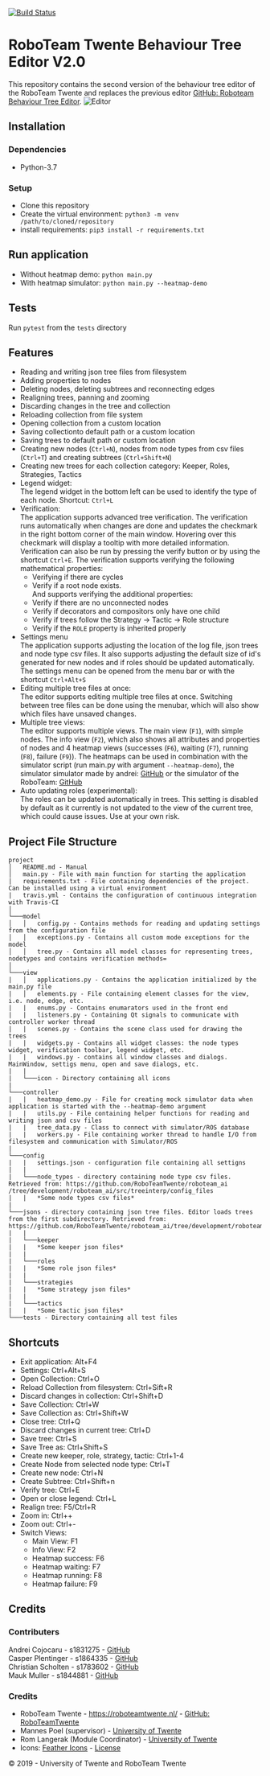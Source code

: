 [![Build Status](https://travis-ci.org/cpbscholten/RoboTeam-Twente-Behaviour-Tree-Editor-V2.png?branch=master)](https://travis-ci.org/cpbscholten/RoboTeam-Twente-Behaviour-Tree-Editor-V2)
# RoboTeam Twente Behaviour Tree Editor V2.0
This repository contains the second version of the behaviour tree editor of the RoboTeam Twente and replaces the previous editor [GitHub: Roboteam Behaviour Tree Editor](https://github.com/RoboTeamTwente/roboteam_behaviour-tree-editor). 
![Editor](editor.png)
## Installation
### Dependencies
- Python-3.7

### Setup
- Clone this repository
- Create the virtual environment: `python3 -m venv /path/to/cloned/repository`
- install requirements: `pip3 install -r requirements.txt`

## Run application
- Without heatmap demo: `python main.py`
- With heatmap simulator: `python main.py --heatmap-demo`

## Tests
Run `pytest` from the `tests` directory

## Features
- Reading and writing json tree files from filesystem
- Adding properties to nodes
- Deleting nodes, deleting subtrees and reconnecting edges
- Realigning trees, panning and zooming
- Discarding changes in the tree and collection
- Reloading collection from file system
- Opening collection from a custom location
- Saving collectionto default path or a custom location
- Saving trees to default path or custom location
- Creating new nodes (`Ctrl+N`), nodes from node types from csv files (`Ctrl+T`) and creating subtrees (`Ctrl+Shift+N`)
- Creating new trees for each collection category: Keeper, Roles, Strategies, Tactics
- Legend widget:  
The legend widget in the bottom left can be used to identify the type of each node. Shortcut: `Ctrl+L`
- Verification:  
The application supports advanced tree verification. The verification runs automatically when changes are done and updates the checkmark in the right bottom corner of the main window. Hovering over this checkmark will display a tooltip with more detailed information. Verification can also be run by pressing the verify button or by using the shortcut `Ctrl+E`. The verification supports verifying the following mathematical properties:
  - Verifying if there are cycles
  - Verify if a root node exists.  
 And supports verifying the additional properties:
  - Verify if there are no unconnected nodes
  - Verify if decorators and compositors only have one child
  - Verify if trees follow the Strategy -> Tactic -> Role structure
  - Verify if the `ROLE` property is inherited properly
- Settings menu  
The application supports adjusting the location of the log file, json trees and node type csv files. It also supports adjusting the default size of id's generated for new nodes and if roles should be updated automatically. The settings menu can be opened from the menu bar or with the shortcut `Ctrl+Alt+S`
- Editing multiple tree files at once:  
The editor supports editing multiple tree files at once. Switching between tree files can be done using the menubar, which will also show which files have unsaved changes.
- Multiple tree views:  
The editor supports multiple views. The main view (`F1`), with simple nodes. The info view (`F2`), which also shows all attributes and properties of nodes and 4 heatmap views (successes (`F6`), waiting (`F7`), running (`F8`), failure (`F9`)). The heatmaps can be used in combination with the simulator script (run main.py with argument `--heatmap-demo`), the simulator simulator made by andrei: [GitHub](https://github.com/cjcr-andrei/rtt_data_snooper) or the simulator of the RoboTeam: [GitHub](https://github.com/RoboTeamTwente/grSim/commits/master)
- Auto updating roles (experimental):  
The roles can be updated automatically in trees. This setting is disabled by default as it currently is not updated to the view of the current tree, which could cause issues. Use at your own risk.

## Project File Structure
```
project
│   README.md - Manual
│   main.py - File with main function for starting the application
|   requirements.txt - File containing dependencies of the project. Can be installed using a virtual environment
|   travis.yml - Contains the configuration of continuous integration with Travis-CI
│
└───model
│   │   config.py - Contains methods for reading and updating settings from the configuration file
│   │   exceptions.py - Contains all custom mode exceptions for the model 
│   │   tree.py - Contains all model classes for representing trees, nodetypes and contains verification methods=
│   
└───view
|   │   applications.py - Contains the application initialized by the main.py file
|   │   elements.py - File containing element classes for the view, i.e. node, edge, etc.
|   |   enums.py - Contains enumarators used in the front end
|   |   listeners.py - Containing Qt signals to communicate with controller worker thread
|   |   scenes.py - Contains the scene class used for drawing the trees
|   |   widgets.py - Contains all widget classes: the node types widget, verification toolbar, legend widget, etc.
|   |   windows.py - contains all window classes and dialogs. MainWindow, settigs menu, open and save dialogs, etc.
|   |
|   └───icon - Directory containing all icons
|
└───controller
|   |   heatmap_demo.py - File for creating mock simulator data when application is started with the --heatmap-demo argument
|   |   utils.py - File containing helper functions for reading and writing json and csv files
|   |   tree_data.py - Class to connect with simulator/ROS database
|   |   workers.py - File containing worker thread to handle I/O from filesystem and communication with Simulator/ROS
|
└───config
|   |   settings.json - configuration file containing all settigns
|   |
|   └───node_types - directory containing node type csv files. Retrieved from: https://github.com/RoboTeamTwente/roboteam_ai
/tree/development/roboteam_ai/src/treeinterp/config_files
|   |   *Some node types csv files*
|
└───jsons - directory containing json tree files. Editor loads trees from the first subdirectory. Retrieved from: https://github.com/RoboTeamTwente/roboteam_ai/tree/development/roboteam_ai/src/jsons
|   |
|   └───keeper
|   |   *Some keeper json files*
|   |
|   └───roles
|   |   *Some role json files*
|   |
|   └───strategies
|   |   *Some strategy json files*
|   |
|   └───tactics
|   |   *Some tactic json files*
└───tests - Directory containing all test files
```

## Shortcuts
- Exit application: Alt+F4  
- Settings: Ctrl+Alt+S  
- Open Collection: Ctrl+O  
- Reload Collection from filesystem: Ctrl+Sift+R  
- Discard changes in collection: Ctrl+Shift+D  
- Save Collection: Ctrl+W  
- Save Collection as: Ctrl+Shift+W  
- Close tree: Ctrl+Q  
- Discard changes in current tree: Ctrl+D  
- Save tree: Ctrl+S  
- Save Tree as: Ctrl+Shift+S  
- Create new keeper, role, strategy, tactic: Ctrl+1-4  
- Create Node from selected node type: Ctrl+T  
- Create new node: Ctrl+N  
- Create Subtree: Ctrl+Shift+n  
- Verify tree: Ctrl+E  
- Open or close legend: Ctrl+L  
- Realign tree: F5/Ctrl+R
- Zoom in: Ctrl++
- Zoom out: Ctrl+-
- Switch Views: 
    - Main View: F1
    - Info View: F2
    - Heatmap success: F6
    - Heatmap waiting: F7
    - Heatmap running: F8
    - Heatmap failure: F9

## Credits
### Contributers
Andrei Cojocaru - s1831275 - [GitHub](https://github.com/cjcr-andrei)  
Casper Plentinger - s1864335 - [GitHub](https://github.com/cplentinger)  
Christian Scholten - s1783602 - [GitHub](https://github.com/cpbscholten/)    
Mauk Muller - s1844881 - [GitHub](https://github.com/maukwm)  

### Credits
- RoboTeam Twente - https://roboteamtwente.nl/ - [GitHub: RoboTeamTwente](https://github.com/RoboTeamTwente)
- Mannes Poel (supervisor) - [University of Twente](https://people.utwente.nl/m.poel)
- Rom Langerak (Module Coordinator) - [University of Twente](https://people.utwente.nl/r.langerak)
- Icons: [Feather Icons](https://github.com/feathericons/feather) - [License](https://github.com/feathericons/feather/blob/master/LICENSE)

© 2019 - University of Twente and RoboTeam Twente
